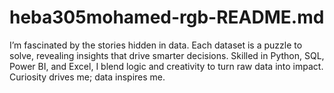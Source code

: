 # heba305mohamed-rgb-README.md
I’m fascinated by the stories hidden in data. Each dataset is a puzzle to solve, revealing insights that drive smarter decisions. Skilled in Python, SQL, Power BI, and Excel, I blend logic and creativity to turn raw data into impact. Curiosity drives me; data inspires me.
